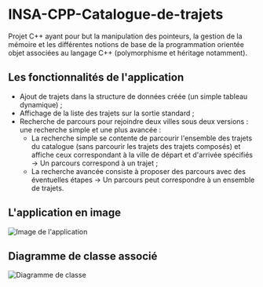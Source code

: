 # INSA-CPP-Catalogue-de-trajets
Projet C++ ayant pour but la manipulation des pointeurs, la gestion de la mémoire  et les différentes notions de base de la programmation orientée objet associées au langage C++ (polymorphisme et héritage notamment).

## Les fonctionnalités de l'application
- Ajout de trajets dans la structure de données créée (un simple tableau dynamique) ;
- Affichage de la liste des trajets sur la sortie standard ;
- Recherche de parcours pour rejoindre deux villes sous deux versions : une recherche simple et une plus avancée :
  - La recherche simple se contente de parcourir l'ensemble des trajets du catalogue (sans parcourir les trajets des trajets composés) et affiche ceux correspondant à la ville de départ et d'arrivée spécifiés -> Un parcours correspond à un trajet ;
  - La recherche avancée consiste à proposer des parcours avec des éventuelles étapes -> Un parcours peut correspondre à un ensemble de trajets.

## L'application en image
![Image de l'application](https://imgur.com/E5eRTeX.png)

## Diagramme de classe associé
![Diagramme de classe](https://imgur.com/vjrbHkQ.png)
